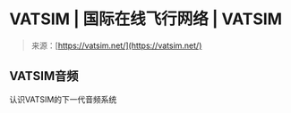 <!--yml

category: 未分类

date: 2024-05-29 13:27:15

-->

# VATSIM | 国际在线飞行网络 | VATSIM

> 来源：[https://vatsim.net/](https://vatsim.net/)

## VATSIM音频

认识VATSIM的下一代音频系统
